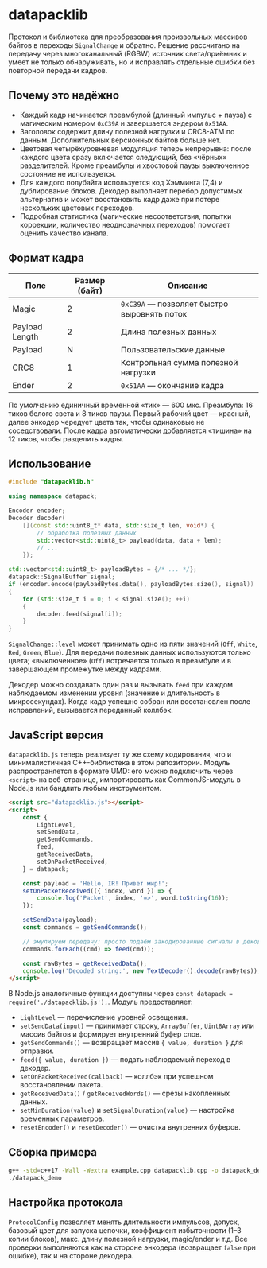 # datapacklib

Протокол и библиотека для преобразования произвольных массивов байтов в переходы `SignalChange` и обратно. Решение рассчитано на передачу через многоканальный (RGBW) источник света/приёмник и умеет не только обнаруживать, но и исправлять отдельные ошибки без повторной передачи кадров.

## Почему это надёжно

- Каждый кадр начинается преамбулой (длинный импульс + пауза) с магическим номером `0xC39A` и завершается эндером `0x51AA`.
- Заголовок содержит длину полезной нагрузки и CRC8-ATM по данным. Дополнительных версионных байтов больше нет.
- Цветовая четырёхуровневая модуляция теперь непрерывна: после каждого цвета сразу включается следующий, без «чёрных» разделителей. Кроме преамбулы и хвостовой паузы выключенное состояние не используется.
- Для каждого полубайта используется код Хэмминга (7,4) и дублирование блоков. Декодер выполняет перебор допустимых альтернатив и может восстановить кадр даже при потере нескольких цветовых переходов.
- Подробная статистика (магические несоответствия, попытки коррекции, количество неоднозначных переходов) помогает оценить качество канала.

## Формат кадра

| Поле           | Размер (байт) | Описание                                      |
|----------------|---------------|-----------------------------------------------|
| Magic          | 2             | `0xC39A` — позволяет быстро выровнять поток  |
| Payload Length | 2             | Длина полезных данных                         |
| Payload        | N             | Пользовательские данные                       |
| CRC8           | 1             | Контрольная сумма полезной нагрузки           |
| Ender          | 2             | `0x51AA` — окончание кадра                    |

По умолчанию единичный временной «тик» — 600 мкс. Преамбула: 16 тиков белого света и 8 тиков паузы. Первый рабочий цвет — красный, далее энкодер чередует цвета так, чтобы одинаковые не соседствовали. После кадра автоматически добавляется «тишина» на 12 тиков, чтобы разделить кадры.

## Использование

```cpp
#include "datapacklib.h"

using namespace datapack;

Encoder encoder;
Decoder decoder(
	[](const std::uint8_t* data, std::size_t len, void*) {
		// обработка полезных данных
		std::vector<std::uint8_t> payload(data, data + len);
		// ...
	});

std::vector<std::uint8_t> payloadBytes = {/* ... */};
datapack::SignalBuffer signal;
if (encoder.encode(payloadBytes.data(), payloadBytes.size(), signal))
{
	for (std::size_t i = 0; i < signal.size(); ++i)
	{
		decoder.feed(signal[i]);
	}
}
```

`SignalChange::level` может принимать одно из пяти значений (`Off`, `White`, `Red`, `Green`, `Blue`). Для передачи полезных данных используются только цвета; «выключенное» (`Off`) встречается только в преамбуле и в завершающем промежутке между кадрами.

Декодер можно создавать один раз и вызывать `feed` при каждом наблюдаемом изменении уровня (значение и длительность в микросекундах). Когда кадр успешно собран или восстановлен после исправлений, вызывается переданный коллбэк.

## JavaScript версия

`datapacklib.js` теперь реализует ту же схему кодирования, что и минималистичная C++-библиотека в этом репозитории. Модуль распространяется в формате UMD: его можно подключить через `<script>` на веб-странице, импортировать как CommonJS-модуль в Node.js или бандлить любым инструментом.

```html
<script src="datapacklib.js"></script>
<script>
	const {
		LightLevel,
		setSendData,
		getSendCommands,
		feed,
		getReceivedData,
		setOnPacketReceived,
	} = datapack;

	const payload = 'Hello, IR! Привет мир!';
	setOnPacketReceived(({ index, word }) => {
		console.log('Packet', index, '=>', word.toString(16));
	});

	setSendData(payload);
	const commands = getSendCommands();

	// эмулируем передачу: просто подаём закодированные сигналы в декодер
	commands.forEach((cmd) => feed(cmd));

	const rawBytes = getReceivedData();
	console.log('Decoded string:', new TextDecoder().decode(rawBytes));
</script>
```

В Node.js аналогичные функции доступны через `const datapack = require('./datapacklib.js');`. Модуль предоставляет:

- `LightLevel` — перечисление уровней освещения.
- `setSendData(input)` — принимает строку, `ArrayBuffer`, `Uint8Array` или массив байтов и формирует внутренний буфер слов.
- `getSendCommands()` — возвращает массив `{ value, duration }` для отправки.
- `feed({ value, duration })` — подать наблюдаемый переход в декодер.
- `setOnPacketReceived(callback)` — коллбэк при успешном восстановлении пакета.
- `getReceivedData()` / `getReceivedWords()` — срезы накопленных данных.
- `setMinDuration(value)` и `setSignalDuration(value)` — настройка временных параметров.
- `resetEncoder()` и `resetDecoder()` — очистка внутренних буферов.

## Сборка примера

```bash
g++ -std=c++17 -Wall -Wextra example.cpp datapacklib.cpp -o datapack_demo
./datapack_demo
```

## Настройка протокола

`ProtocolConfig` позволяет менять длительности импульсов, допуск, базовый цвет для запуска цепочки, коэффициент избыточности (1–3 копии блоков), макс. длину полезной нагрузки, magic/ender и т.д. Все проверки выполняются как на стороне энкодера (возвращает `false` при ошибке), так и на стороне декодера.
